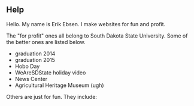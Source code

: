 ## Help

Hello. My name is Erik Ebsen. I make websites for fun and profit.

The "for profit" ones all belong to South Dakota State University. Some of the better ones are listed below.

- graduation 2014
- graduation 2015
- Hobo Day
- WeAreSDState holiday video
- News Center
- Agricultural Heritage Museum (ugh)

Others are just for fun. They include:
